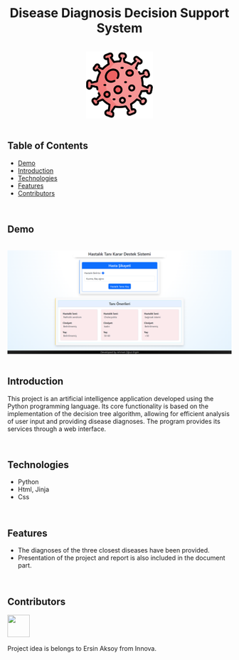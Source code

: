 <h1 align="center">Disease Diagnosis Decision Support System</h1> <br>

<div align="center">
    <img width=150 src="assets/img/favicon.png">
</div>

<br/>

## Table of Contents

- [Demo](#demo)
- [Introduction](#introduction)
- [Technologies](#technologies)
- [Features](#features)
- [Contributors](#contributors)

<br/>

## Demo

<br/>

<div align="center">
    <img width=950 src="assets/img/demo.png">
</div>

<br/>

## Introduction

This project is an artificial intelligence application developed using the Python programming language. Its core functionality is based on the implementation of the decision tree algorithm, allowing for efficient analysis of user input and providing disease diagnoses. The program provides its services through a web interface.

<br/>

## Technologies

* Python
* Html, Jinja
* Css

<br/>

## Features
* The diagnoses of the three closest diseases have been provided.
* Presentation of the project and report is also included in the document part.

<br/>

## Contributors
<a href="https://github.com/ahmettoguz" target="_blank"><img width=50 height=50 src="https://avatars.githubusercontent.com/u/101711642?v=4"></a>

Project idea is belongs to Ersin Aksoy from Innova.

